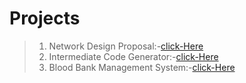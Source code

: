 # Projects

> 1. Network Design Proposal:-[click-Here](https://github.com/RagunathA49/Network-Design-Proposal.)
> 2. Intermediate Code Generator:-[click-Here](https://github.com/RagunathA49/Intermediate-Code-Generator)
> 3. Blood Bank Management System:-[click-Here](https://github.com/RagunathA49/Blood-Bank-Management-System)

